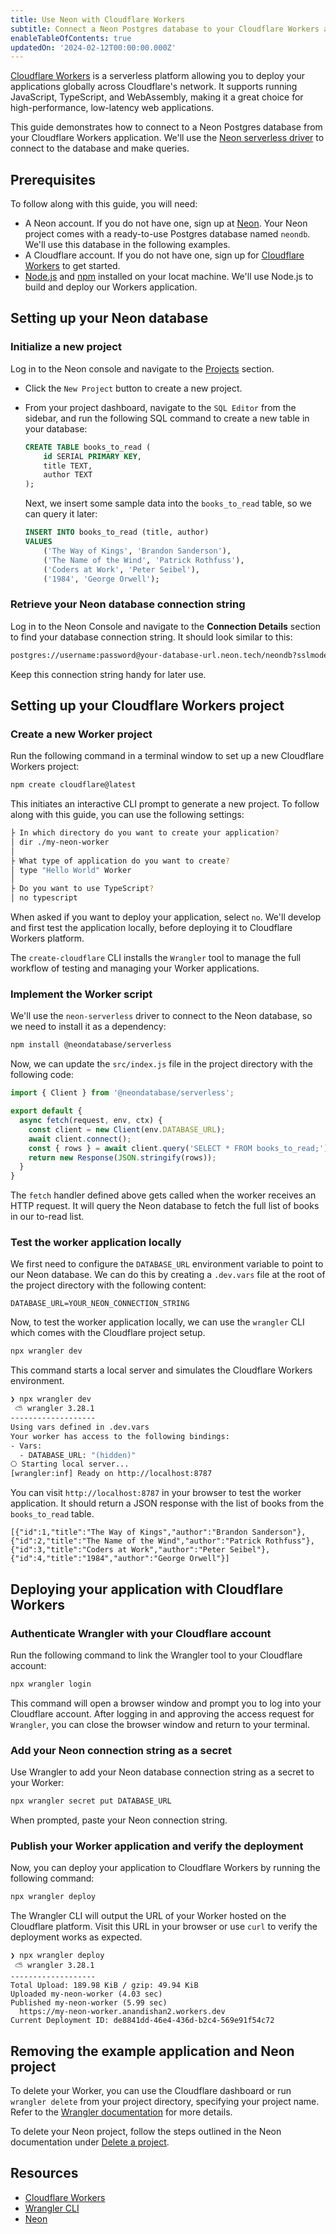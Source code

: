 ```yaml
---
title: Use Neon with Cloudflare Workers
subtitle: Connect a Neon Postgres database to your Cloudflare Workers application
enableTableOfContents: true
updatedOn: '2024-02-12T00:00:00.000Z'
---
```


[Cloudflare Workers](https://workers.cloudflare.com/) is a serverless platform allowing you to deploy your applications globally across Cloudflare's network. It supports running JavaScript, TypeScript, and WebAssembly, making it a great choice for high-performance, low-latency web applications.

This guide demonstrates how to connect to a Neon Postgres database from your Cloudflare Workers application. We'll use the [Neon serverless driver](https://neon.tech/docs/serverless/serverless-driver) to connect to the database and make queries.

## Prerequisites

To follow along with this guide, you will need:

- A Neon account. If you do not have one, sign up at [Neon](https://neon.tech). Your Neon project comes with a ready-to-use Postgres database named `neondb`. We'll use this database in the following examples.
- A Cloudflare account. If you do not have one, sign up for [Cloudflare Workers](https://workers.cloudflare.com/) to get started.
- [Node.js](https://nodejs.org/) and [npm](https://www.npmjs.com/) installed on your locat machine. We'll use Node.js to build and deploy our Workers application.

## Setting up your Neon database

### Initialize a new project

Log in to the Neon console and navigate to the [Projects](https://console.neon.tech/app/projects) section.

- Click the `New Project` button to create a new project.

- From your project dashboard, navigate to the `SQL Editor` from the sidebar, and run the following SQL command to create a new table in your database:

    ```sql
    CREATE TABLE books_to_read (
        id SERIAL PRIMARY KEY,
        title TEXT,
        author TEXT
    );
    ```

    Next, we insert some sample data into the `books_to_read` table, so we can query it later:

    ```sql
    INSERT INTO books_to_read (title, author)
    VALUES
        ('The Way of Kings', 'Brandon Sanderson'),
        ('The Name of the Wind', 'Patrick Rothfuss'),
        ('Coders at Work', 'Peter Seibel'),
        ('1984', 'George Orwell');
    ```

### Retrieve your Neon database connection string

Log in to the Neon Console and navigate to the **Connection Details** section to find your database connection string. It should look similar to this:

```bash
postgres://username:password@your-database-url.neon.tech/neondb?sslmode=require
```

Keep this connection string handy for later use.

## Setting up your Cloudflare Workers project

### Create a new Worker project

Run the following command in a terminal window to set up a new Cloudflare Workers project:

```bash
npm create cloudflare@latest
```

This initiates an interactive CLI prompt to generate a new project. To follow along with this guide, you can use the following settings:
```bash
├ In which directory do you want to create your application?
│ dir ./my-neon-worker
│
├ What type of application do you want to create?
│ type "Hello World" Worker
│
├ Do you want to use TypeScript?
│ no typescript
```

When asked if you want to deploy your application, select `no`. We'll develop and first test the application locally, before deploying it to Cloudflare Workers platform.

The `create-cloudflare` CLI installs the `Wrangler` tool to manage the full workflow of testing and managing your Worker applications.

### Implement the Worker script

We'll use the `neon-serverless` driver to connect to the Neon database, so we need to install it as a dependency:

```bash
npm install @neondatabase/serverless
```

Now, we can update the `src/index.js` file in the project directory with the following code:

```js
import { Client } from '@neondatabase/serverless';

export default {
  async fetch(request, env, ctx) {
    const client = new Client(env.DATABASE_URL);
    await client.connect();
    const { rows } = await client.query('SELECT * FROM books_to_read;');
    return new Response(JSON.stringify(rows));
  }
}
```

The `fetch` handler defined above gets called when the worker receives an HTTP request. It will query the Neon database to fetch the full list of books in our to-read list.

### Test the worker application locally

We first need to configure the `DATABASE_URL` environment variable to point to our Neon database. We can do this by creating a `.dev.vars` file at the root of the project directory with the following content:

```text
DATABASE_URL=YOUR_NEON_CONNECTION_STRING
```

Now, to test the worker application locally, we can use the `wrangler` CLI which comes with the Cloudflare project setup.

```bash
npx wrangler dev
```

This command starts a local server and simulates the Cloudflare Workers environment.

```bash
❯ npx wrangler dev
 ⛅️ wrangler 3.28.1
-------------------
Using vars defined in .dev.vars
Your worker has access to the following bindings:
- Vars:
  - DATABASE_URL: "(hidden)"
⎔ Starting local server...
[wrangler:inf] Ready on http://localhost:8787
```

You can visit `http://localhost:8787` in your browser to test the worker application. It should return a JSON response with the list of books from the `books_to_read` table.

```
[{"id":1,"title":"The Way of Kings","author":"Brandon Sanderson"},{"id":2,"title":"The Name of the Wind","author":"Patrick Rothfuss"},{"id":3,"title":"Coders at Work","author":"Peter Seibel"},{"id":4,"title":"1984","author":"George Orwell"}]
```

## Deploying your application with Cloudflare Workers

### Authenticate Wrangler with your Cloudflare account

Run the following command to link the Wrangler tool to your Cloudflare account:

```bash
npx wrangler login
```

This command will open a browser window and prompt you to log into your Cloudflare account. After logging in and approving the access request for `Wrangler`, you can close the browser window and return to your terminal.

### Add your Neon connection string as a secret

Use Wrangler to add your Neon database connection string as a secret to your Worker:

```bash
npx wrangler secret put DATABASE_URL
```

When prompted, paste your Neon connection string.

### Publish your Worker application and verify the deployment

Now, you can deploy your application to Cloudflare Workers by running the following command:

```bash
npx wrangler deploy
```

The Wrangler CLI will output the URL of your Worker hosted on the Cloudflare platform. Visit this URL in your browser or use `curl` to verify the deployment works as expected.

```text
❯ npx wrangler deploy
 ⛅️ wrangler 3.28.1
-------------------
Total Upload: 189.98 KiB / gzip: 49.94 KiB
Uploaded my-neon-worker (4.03 sec)
Published my-neon-worker (5.99 sec)
  https://my-neon-worker.anandishan2.workers.dev
Current Deployment ID: de8841dd-46e4-436d-b2c4-569e91f54c72
```

## Removing the example application and Neon project

To delete your Worker, you can use the Cloudflare dashboard or run `wrangler delete` from your project directory, specifying your project name. Refer to the [Wrangler documentation](https://developers.cloudflare.com/workers/wrangler/commands/#delete-3) for more details.

To delete your Neon project, follow the steps outlined in the Neon documentation under [Delete a project](/docs/manage/projects#delete-a-project).

## Resources

- [Cloudflare Workers](https://workers.cloudflare.com/)
- [Wrangler CLI](https://developers.cloudflare.com/workers/wrangler/)
- [Neon](https://neon.tech)

<NeedHelp/>
